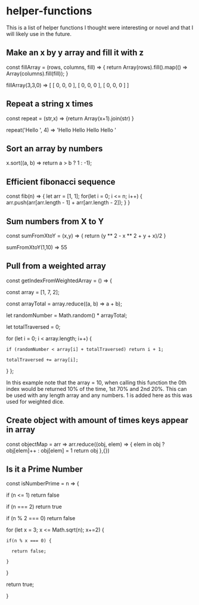 # helper-functions

This is a list of helper functions I thought were interesting or novel and that I will likely use in the future.

## Make an x by y array and fill it with z

const fillArray = (rows, columns, fill) => {
  return Array(rows).fill().map(() => Array(columns).fill(fill));
}

fillArray(3,3,0) => [ [ 0, 0, 0 ], [ 0, 0, 0 ], [ 0, 0, 0 ] ]

## Repeat a string x times

const repeat = (str,x) => {return Array(x+1).join(str) }

repeat('Hello ', 4) => 'Hello Hello Hello Hello '

## Sort an array by numbers

x.sort((a, b) => return a > b ? 1 : -1);

## Efficient fibonacci sequence

const fib(n) => {
  let arr = [1, 1];
  for(let i = 0; i <= n; i++) {
    arr.push(arr[arr.length - 1] + arr[arr.length - 2]);
  }
}

## Sum numbers from X to Y 

const sumFromXtoY = (x,y) => {
  return (y ** 2 - x ** 2 + y + x)/2
}

sumFromXtoY(1,10) => 55

## Pull from a weighted array

  const getIndexFromWeightedArray = () => {
  
  const array = [1, 7, 2];
  
  const arrayTotal = array.reduce((a, b) => a + b);
  
  let randomNumber = Math.random() * arrayTotal;

  let totalTraversed = 0;
  
  for (let i = 0; i < array.length; i++) {
  
    if (randomNumber < array[i] + totalTraversed) return i + 1;
    
    totalTraversed += array[i];
    
  }
};

In this example note that the array = 10, when calling this function the 0th index would be returned 10% of the time, 1st 70% and 2nd 20%.
This can be used with any length array and any numbers. 1 is added here as this was used for weighted dice. 


## Create object with amount of times keys appear in array

const objectMap = arr =>
  arr.reduce((obj, elem) => {
  elem in obj ? obj[elem]++ : obj[elem] = 1
  return obj
},{})

## Is it a Prime Number

const isNumberPrime = n => {

  if (n <= 1) return false
  
  if (n === 2) return true
  
  if (n % 2 === 0) return false
  
  for (let x = 3; x <= Math.sqrt(n); x+=2) {
  
    if(n % x === 0) {
    
      return false;
      
    }
    
  }
  
  return true;  
  
} 
